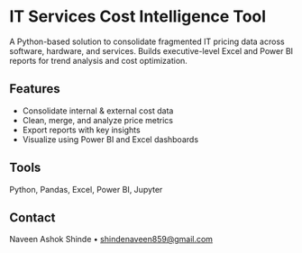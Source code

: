 # IT Services Cost Intelligence Tool

A Python-based solution to consolidate fragmented IT pricing data across software, hardware, and services. Builds executive-level Excel and Power BI reports for trend analysis and cost optimization.

## Features
- Consolidate internal & external cost data
- Clean, merge, and analyze price metrics
- Export reports with key insights
- Visualize using Power BI and Excel dashboards

## Tools
Python, Pandas, Excel, Power BI, Jupyter

## Contact
Naveen Ashok Shinde • shindenaveen859@gmail.com
